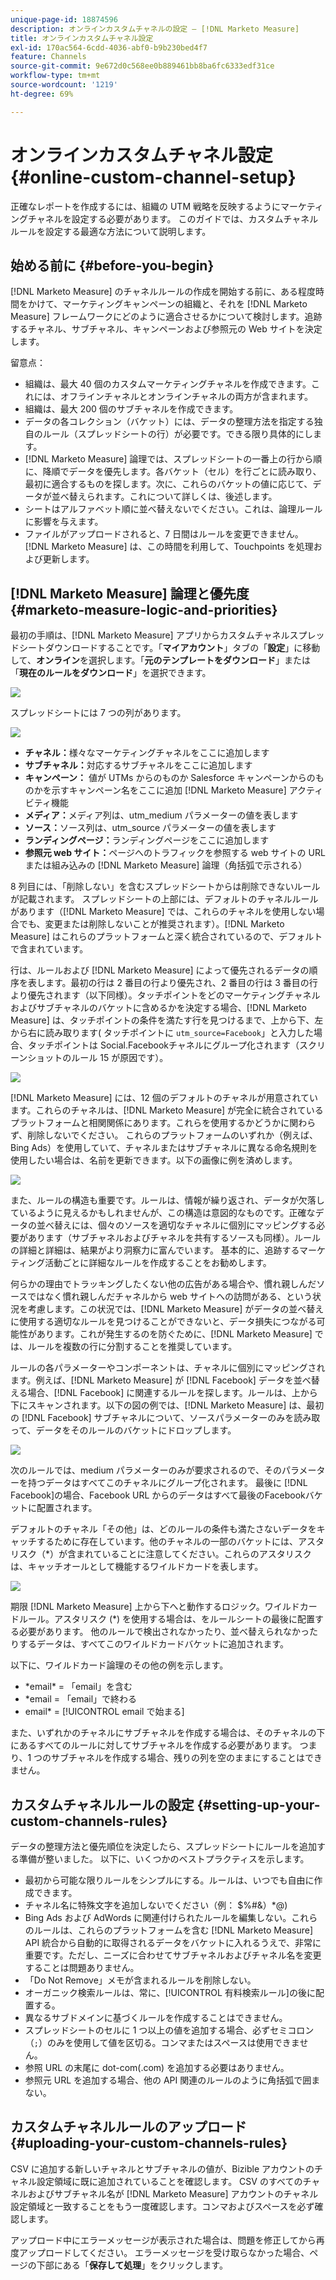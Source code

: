 ```yaml
---
unique-page-id: 18874596
description: オンラインカスタムチャネルの設定 — [!DNL Marketo Measure]
title: オンラインカスタムチャネル設定
exl-id: 170ac564-6cdd-4036-abf0-b9b230bed4f7
feature: Channels
source-git-commit: 9e672d0c568ee0b889461bb8ba6fc6333edf31ce
workflow-type: tm+mt
source-wordcount: '1219'
ht-degree: 69%

---
```


# オンラインカスタムチャネル設定 {#online-custom-channel-setup}

正確なレポートを作成するには、組織の UTM 戦略を反映するようにマーケティングチャネルを設定する必要があります。 このガイドでは、カスタムチャネルルールを設定する最適な方法について説明します。

## 始める前に {#before-you-begin}

[!DNL Marketo Measure] のチャネルルールの作成を開始する前に、ある程度時間をかけて、マーケティングキャンペーンの組織と、それを [!DNL Marketo Measure] フレームワークにどのように適合させるかについて検討します。追跡するチャネル、サブチャネル、キャンペーンおよび参照元の Web サイトを決定します。

留意点：

* 組織は、最大 40 個のカスタムマーケティングチャネルを作成できます。これには、オフラインチャネルとオンラインチャネルの両方が含まれます。
* 組織は、最大 200 個のサブチャネルを作成できます。
* データの各コレクション（バケット）には、データの整理方法を指定する独自のルール（スプレッドシートの行）が必要です。できる限り具体的にします。
* [!DNL Marketo Measure] 論理では、スプレッドシートの一番上の行から順に、降順でデータを優先します。各バケット（セル）を行ごとに読み取り、最初に適合するものを探します。次に、これらのバケットの値に応じて、データが並べ替えられます。これについて詳しくは、後述します。
* シートはアルファベット順に並べ替えないでください。これは、論理ルールに影響を与えます。
* ファイルがアップロードされると、7 日間はルールを変更できません。[!DNL Marketo Measure] は、この時間を利用して、Touchpoints を処理および更新します。

## [!DNL Marketo Measure] 論理と優先度 {#marketo-measure-logic-and-priorities}

最初の手順は、[!DNL Marketo Measure] アプリからカスタムチャネルスプレッドシートダウンロードすることです。「**マイアカウント**」タブの「**設定**」に移動して、**オンライン**&#x200B;を選択します。「**元のテンプレートをダウンロード**」または「**現在のルールをダウンロード**」を選択できます。

![](assets/1.png)

スプレッドシートには 7 つの列があります。

![](assets/2.png)

* **チャネル：**&#x200B;様々なマーケティングチャネルをここに追加します
* **サブチャネル：**&#x200B;対応するサブチャネルをここに追加します
* **キャンペーン：** 値が UTMs からのものか Salesforce キャンペーンからのものかを示すキャンペーン名をここに追加 [!DNL Marketo Measure] アクティビティ機能
* **メディア：**&#x200B;メディア列は、utm_medium パラメーターの値を表します
* **ソース：**&#x200B;ソース列は、utm_source パラメーターの値を表します
* **ランディングページ：**&#x200B;ランディングページをここに追加します
* **参照元 web サイト：**&#x200B;ページへのトラフィックを参照する web サイトの URL または組み込みの [!DNL Marketo Measure] 論理（角括弧で示される）

8 列目には、「削除しない」を含むスプレッドシートからは削除できないルールが記載されます。 スプレッドシートの上部には、デフォルトのチャネルルールがあります（[!DNL Marketo Measure] では、これらのチャネルを使用しない場合でも、変更または削除しないことが推奨されます）。[!DNL Marketo Measure] はこれらのプラットフォームと深く統合されているので、デフォルトで含まれています。

行は、ルールおよび [!DNL Marketo Measure] によって優先されるデータの順序を表します。最初の行は 2 番目の行より優先され、2 番目の行は 3 番目の行より優先されます（以下同様）。タッチポイントをどのマーケティングチャネルおよびサブチャネルのバケットに含めるかを決定する場合、[!DNL Marketo Measure] は、タッチポイントの条件を満たす行を見つけるまで、上から下、左から右に読み取ります( タッチポイントに `utm_source=Facebook`」と入力した場合、タッチポイントは Social.Facebookチャネルにグループ化されます（スクリーンショットのルール 15 が原因です）。

![](assets/3.png)

[!DNL Marketo Measure] には、12 個のデフォルトのチャネルが用意されています。これらのチャネルは、[!DNL Marketo Measure] が完全に統合されているプラットフォームと相関関係にあります。これらを使用するかどうかに関わらず、削除しないでください。 これらのプラットフォームのいずれか（例えば、Bing Ads）を使用していて、チャネルまたはサブチャネルに異なる命名規則を使用したい場合は、名前を更新できます。以下の画像に例を済めします。

![](assets/4.png)

また、ルールの構造も重要です。ルールは、情報が繰り返され、データが欠落しているように見えるかもしれませんが、この構造は意図的なものです。正確なデータの並べ替えには、個々のソースを適切なチャネルに個別にマッピングする必要があります（サブチャネルおよびチャネルを共有するソースも同様）。ルールの詳細と詳細は、結果がより洞察力に富んでいます。 基本的に、追跡するマーケティング活動ごとに詳細なルールを作成することをお勧めします。

何らかの理由でトラッキングしたくない他の広告がある場合や、慣れ親しんだソースではなく慣れ親しんだチャネルから web サイトへの訪問がある、という状況を考慮します。この状況では、[!DNL Marketo Measure] がデータの並べ替えに使用する適切なルールを見つけることができないと、データ損失につながる可能性があります。これが発生するのを防ぐために、[!DNL Marketo Measure] では、ルールを複数の行に分割することを推奨しています。

ルールの各パラメーターやコンポーネントは、チャネルに個別にマッピングされます。例えば、[!DNL Marketo Measure] が [!DNL Facebook] データを並べ替える場合、[!DNL Facebook] に関連するルールを探します。ルールは、上から下にスキャンされます。以下の図の例では、[!DNL Marketo Measure] は、最初の [!DNL Facebook] サブチャネルについて、ソースパラメーターのみを読み取って、データをそのルールのバケットにドロップします。

![](assets/5.png)

次のルールでは、medium パラメーターのみが要求されるので、そのパラメーターを持つデータはすべてこのチャネルにグループ化されます。 最後に [!DNL Facebook]の場合、Facebook URL からのデータはすべて最後のFacebookバケットに配置されます。

デフォルトのチャネル「その他」は、どのルールの条件も満たさないデータをキャッチするために存在しています。他のチャネルの一部のバケットには、アスタリスク（&#42;）が含まれていることに注意してください。これらのアスタリスクは、キャッチオールとして機能するワイルドカードを表します。

![](assets/6.png)

期限 [!DNL Marketo Measure] 上から下へと動作するロジック。ワイルドカードルール。アスタリスク (&#42;) を使用する場合は、をルールシートの最後に配置する必要があります。 他のルールで検出されなかったり、並べ替えられなかったりするデータは、すべてこのワイルドカードバケットに追加されます。

以下に、ワイルドカード論理のその他の例を示します。

* &#42;email&#42; = 「email」を含む
* &#42;email = 「email」で終わる
* email&#42; = [!UICONTROL email で始まる]

また、いずれかのチャネルにサブチャネルを作成する場合は、そのチャネルの下にあるすべてのルールに対してサブチャネルを作成する必要があります。 つまり、1 つのサブチャネルを作成する場合、残りの列を空のままにすることはできません。

## カスタムチャネルルールの設定 {#setting-up-your-custom-channels-rules}

データの整理方法と優先順位を決定したら、スプレッドシートにルールを追加する準備が整いました。 以下に、いくつかのベストプラクティスを示します。

* 最初から可能な限りルールをシンプルにする。ルールは、いつでも自由に作成できます。
* チャネル名に特殊文字を追加しないでください（例： $%#&amp;）&#42;@)
* Bing Ads および AdWords に関連付けられたルールを編集しない。これらのルールは、これらのプラットフォームを含む [!DNL Marketo Measure] API 統合から自動的に取得されるデータをバケットに入れるうえで、非常に重要です。ただし、ニーズに合わせてサブチャネルおよびチャネル名を変更することは問題ありません。
* 「Do Not Remove」メモが含まれるルールを削除しない。
* オーガニック検索ルールは、常に、[!UICONTROL 有料検索ルール]の後に配置する。
* 異なるサブドメインに基づくルールを作成することはできません。
* スプレッドシートのセルに 1 つ以上の値を追加する場合、必ずセミコロン（`;`）のみを使用して値を区切る。コンマまたはスペースは使用できません。
* 参照 URL の末尾に dot-com(.com) を追加する必要はありません。
* 参照元 URL を追加する場合、他の API 関連のルールのように角括弧で囲まない。

## カスタムチャネルルールのアップロード {#uploading-your-custom-channels-rules}

CSV に追加する新しいチャネルとサブチャネルの値が、Bizible アカウントのチャネル設定領域に既に追加されていることを確認します。 CSV のすべてのチャネルおよびサブチャネル名が [!DNL Marketo Measure] アカウントのチャネル設定領域と一致することをもう一度確認します。コンマおよびスペースを必ず確認します。

アップロード中にエラーメッセージが表示された場合は、問題を修正してから再度アップロードしてください。 エラーメッセージを受け取らなかった場合、ページの下部にある「**保存して処理**」をクリックします。
